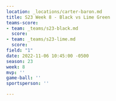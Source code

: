 ```yaml
---
location: _locations/carter-baron.md
title: S23 Week 8 - Black vs Lime Green
teams-score:
- team: _teams/s23-black.md
  score: 
- team: _teams/s23-lime.md
  score: 
field: "1"
date: 2022-11-06 10:45:00 -0500
season: 23
week: 8
mvp: ''
game-ball: ''
sportsperson: ''

---
```


